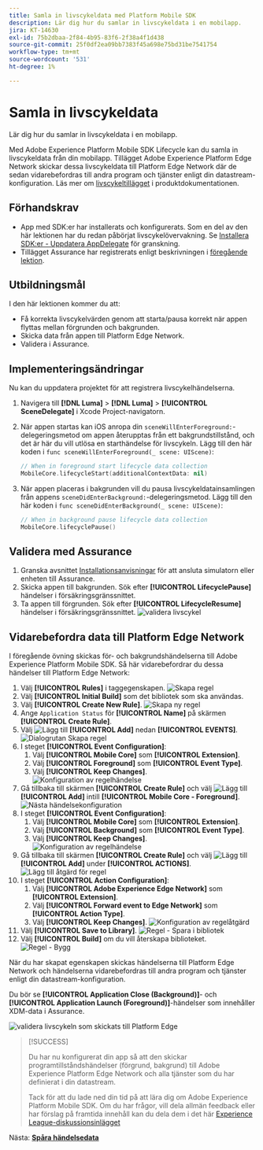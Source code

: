 ```yaml
---
title: Samla in livscykeldata med Platform Mobile SDK
description: Lär dig hur du samlar in livscykeldata i en mobilapp.
jira: KT-14630
exl-id: 75b2dbaa-2f84-4b95-83f6-2f38a4f1d438
source-git-commit: 25f0df2ea09bb7383f45a698e75bd31be7541754
workflow-type: tm+mt
source-wordcount: '531'
ht-degree: 1%

---
```


# Samla in livscykeldata

Lär dig hur du samlar in livscykeldata i en mobilapp.

Med Adobe Experience Platform Mobile SDK Lifecycle kan du samla in livscykeldata från din mobilapp. Tillägget Adobe Experience Platform Edge Network skickar dessa livscykeldata till Platform Edge Network där de sedan vidarebefordras till andra program och tjänster enligt din datastream-konfiguration. Läs mer om [livscykeltillägget](https://developer.adobe.com/client-sdks/documentation/lifecycle-for-edge-network/) i produktdokumentationen.


## Förhandskrav

* App med SDK:er har installerats och konfigurerats. Som en del av den här lektionen har du redan påbörjat livscykelövervakning. Se [Installera SDK:er - Uppdatera AppDelegate](install-sdks.md#update-appdelegate) för granskning.
* Tillägget Assurance har registrerats enligt beskrivningen i [föregående lektion](install-sdks.md).

## Utbildningsmål

I den här lektionen kommer du att:

<!--
* Add lifecycle field group to the schema.
* -->
* Få korrekta livscykelvärden genom att starta/pausa korrekt när appen flyttas mellan förgrunden och bakgrunden.
* Skicka data från appen till Platform Edge Network.
* Validera i Assurance.

<!--
## Add lifecycle field group to schema

The Consumer Experience Event field group you added in the [previous lesson](create-schema.md) already contains the lifecycle fields, so you can skip this step. If you don't use Consumer Experience Event field group in your own app, you can add the lifecycle fields by doing the following:

1. Navigate to the schema interface as described in the [previous lesson](create-schema.md).
1. Open the **Luma Mobile App Event Schema** schema and select **[!UICONTROL Add]** next to Field groups.
    ![select add](assets/lifecycle-add.png)
1. In the search bar, enter "lifecycle".
1. Select the checkbox next to **[!UICONTROL AEP Mobile Lifecycle Details]**.
1. Select **[!UICONTROL Add field groups]**.
    ![add field group](assets/lifecycle-lifecycle-field-group.png)
1. Select **[!UICONTROL Save]**.
    ![save](assets/lifecycle-lifecycle-save.png)
-->

## Implementeringsändringar

Nu kan du uppdatera projektet för att registrera livscykelhändelserna.

1. Navigera till **[!DNL Luma]** > **[!DNL Luma]** > **[!UICONTROL SceneDelegate]** i Xcode Project-navigatorn.

1. När appen startas kan iOS anropa din `sceneWillEnterForeground:`-delegeringsmetod om appen återupptas från ett bakgrundstillstånd, och det är här du vill utlösa en starthändelse för livscykeln. Lägg till den här koden i `func sceneWillEnterForeground(_ scene: UIScene)`:

   ```swift
   // When in foreground start lifecycle data collection
   MobileCore.lifecycleStart(additionalContextData: nil)
   ```

1. När appen placeras i bakgrunden vill du pausa livscykeldatainsamlingen från appens `sceneDidEnterBackground:`-delegeringsmetod. Lägg till den här koden i `func sceneDidEnterBackground(_ scene: UIScene)`:

   ```swift
   // When in background pause lifecycle data collection
   MobileCore.lifecyclePause()
   ```

## Validera med Assurance

1. Granska avsnittet [Installationsanvisningar](assurance.md#connecting-to-a-session) för att ansluta simulatorn eller enheten till Assurance.
1. Skicka appen till bakgrunden. Sök efter **[!UICONTROL LifecyclePause]** händelser i försäkringsgränssnittet.
1. Ta appen till förgrunden. Sök efter **[!UICONTROL LifecycleResume]** händelser i försäkringsgränssnittet.
   ![validera livscykel](assets/lifecycle-lifecycle-assurance.png)


## Vidarebefordra data till Platform Edge Network

I föregående övning skickas för- och bakgrundshändelserna till Adobe Experience Platform Mobile SDK. Så här vidarebefordrar du dessa händelser till Platform Edge Network:

1. Välj **[!UICONTROL Rules]** i taggegenskapen.
   ![Skapa regel](assets/rule-create.png)
1. Välj **[!UICONTROL Initial Build]** som det bibliotek som ska användas.
1. Välj **[!UICONTROL Create New Rule]**.
   ![Skapa ny regel](assets/rules-create-new.png)
1. Ange `Application Status` för **[!UICONTROL Name]** på skärmen **[!UICONTROL Create Rule]**.
1. Välj ![Lägg till](https://spectrum.adobe.com/static/icons/workflow_18/Smock_AddCircle_18_N.svg) **[!UICONTROL Add]** nedan **[!UICONTROL EVENTS]**.
   ![Dialogrutan Skapa regel](assets/rule-create-name.png)
1. I steget **[!UICONTROL Event Configuration]**:
   1. Välj **[!UICONTROL Mobile Core]** som **[!UICONTROL Extension]**.
   1. Välj **[!UICONTROL Foreground]** som **[!UICONTROL Event Type]**.
   1. Välj **[!UICONTROL Keep Changes]**.
      ![Konfiguration av regelhändelse](assets/rule-event-configuration.png)
1. Gå tillbaka till skärmen **[!UICONTROL Create Rule]** och välj ![Lägg till](https://spectrum.adobe.com/static/icons/workflow_18/Smock_AddCircle_18_N.svg) **[!UICONTROL Add]** intill **[!UICONTROL Mobile Core - Foreground]**.
   ![Nästa händelsekonfiguration](assets/rule-event-configuration-next.png)
1. I steget **[!UICONTROL Event Configuration]**:
   1. Välj **[!UICONTROL Mobile Core]** som **[!UICONTROL Extension]**.
   1. Välj **[!UICONTROL Background]** som **[!UICONTROL Event Type]**.
   1. Välj **[!UICONTROL Keep Changes]**.
      ![Konfiguration av regelhändelse](assets/rule-event-configuration-background.png)
1. Gå tillbaka till skärmen **[!UICONTROL Create Rule]** och välj ![Lägg till](https://spectrum.adobe.com/static/icons/workflow_18/Smock_AddCircle_18_N.svg) **[!UICONTROL Add]** under **[!UICONTROL ACTIONS]**.
   ![Lägg till åtgärd för regel](assets/rule-action-button.png)
1. I steget **[!UICONTROL Action Configuration]**:
   1. Välj **[!UICONTROL Adobe Experience Edge Network]** som **[!UICONTROL Extension]**.
   1. Välj **[!UICONTROL Forward event to Edge Network]** som **[!UICONTROL Action Type]**.
   1. Välj **[!UICONTROL Keep Changes]**.
      ![Konfiguration av regelåtgärd](assets/rule-action-configuration.png)
1. Välj **[!UICONTROL Save to Library]**.
   ![Regel - Spara i bibliotek](assets/rule-save-to-library.png)
1. Välj **[!UICONTROL Build]** om du vill återskapa biblioteket.
   ![Regel - Bygg](assets/rule-build.png)

När du har skapat egenskapen skickas händelserna till Platform Edge Network och händelserna vidarebefordras till andra program och tjänster enligt din datastream-konfiguration.

Du bör se **[!UICONTROL Application Close (Background)]**- och **[!UICONTROL Application Launch (Foreground)]**-händelser som innehåller XDM-data i Assurance.

![validera livscykeln som skickats till Platform Edge](assets/lifecycle-edge-assurance.png)

>[!SUCCESS]
>
>Du har nu konfigurerat din app så att den skickar programtillståndshändelser (förgrund, bakgrund) till Adobe Experience Platform Edge Network och alla tjänster som du har definierat i din datastream.
>
> Tack för att du lade ned din tid på att lära dig om Adobe Experience Platform Mobile SDK. Om du har frågor, vill dela allmän feedback eller har förslag på framtida innehåll kan du dela dem i det här [Experience League-diskussionsinlägget](https://experienceleaguecommunities.adobe.com/t5/adobe-experience-platform-data/tutorial-discussion-implement-adobe-experience-cloud-in-mobile/td-p/443796)

Nästa: **[Spåra händelsedata](events.md)**
